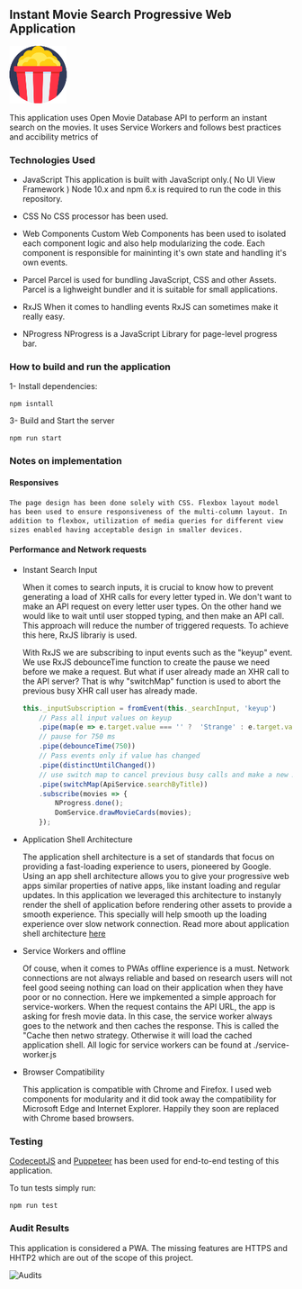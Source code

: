 ## Instant Movie Search Progressive Web Application
![alt text](./images/popcorn.png "Movie App")

This application uses Open Movie Database API to perform an instant search on the movies. It uses Service Workers and follows best practices and accibility metrics of


### Technologies Used

- JavaScript
    This application is built with JavaScript only.( No UI View Framework )
    Node 10.x and npm 6.x is required to run the code in this repository.

- CSS
    No CSS processor has been used.

- Web Components
    Custom Web Components has been used to isolated each component logic  and also help modularizing the code. Each component is responsible for maininting it's own state and handling it's own events.

- Parcel
    Parcel is used for bundling JavaScript, CSS and other Assets.
    Parcel is a lighweight bundler and it is suitable for small applications.

- RxJS
    When it comes to handling events RxJS can sometimes make it really easy.

- NProgress
    NProgress is a JavaScript Library for page-level progress bar.


### How to build and run the application

1- Install dependencies:

```
npm isntall
```

3- Build and Start the server

```
npm run start
```

### Notes on implementation

#### Responsives
    The page design has been done solely with CSS. Flexbox layout model has been used to ensure responsiveness of the multi-column layout. In addition to flexbox, utilization of media queries for different view sizes enabled having acceptable design in smaller devices.

#### Performance and Network requests

*  Instant Search Input

    When it comes to search inputs, it is crucial to know how to prevent generating a load of XHR calls for every letter typed in. We don't want to make an API request on every letter user types. On the other hand we would like to wait until user stopped typing, and then make an API call. This approach will reduce the number of triggered requests. To achieve this here, RxJS librariy is used.

    With RxJS we are subscribing to input events such as the "keyup" event. We use RxJS debounceTime function to create the pause we need before we make a request. But what if user already made an XHR call to the API server? That is why "switchMap" function is used to abort the previous busy XHR call user has already made.

    ``` javascript
    this._inputSubscription = fromEvent(this._searchInput, 'keyup')
        // Pass all input values on keyup
        .pipe(map(e => e.target.value === '' ?  'Strange' : e.target.value))
        // pause for 750 ms
        .pipe(debounceTime(750))
        // Pass events only if value has changed
        .pipe(distinctUntilChanged())
        // use switch map to cancel previous busy calls and make a new XHR call
        .pipe(switchMap(ApiService.searchByTitle))
        .subscribe(movies => {
            NProgress.done();
            DomService.drawMovieCards(movies);
        });
    ```

* Application Shell Architecture

    The application shell architecture is a set of standards that focus on providing a fast-loading experience to users, pioneered by Google. Using an app shell architecture allows you to give your progressive web apps similar properties of native apps, like instant loading and regular updates.
    In this application we leveraged this architecture to instanyly render the shell of application before rendering other assets to provide a smooth experience. This specially will help smooth up the loading experience over slow network connection.
    Read more about application shell architecture [here](https://developers.google.com/web/fundamentals/architecture/app-shell)

* Service Workers and offline

    Of couse, when it comes to PWAs offline experience is a must. Network connections are not always reliable and based on research users will not feel good seeing nothing can load on their application when they have poor or no connection. Here we impkemented a simple approach for service-workers.
    When the request contains the API URL, the app is asking for fresh movie data. In this case, the service worker always goes to the network and then caches the response. This is called the "Cache then netwo strategy. Otherwise it will load the cached application shell.
    All logic for service workers can be found at ./service-worker.js

* Browser Compatibility

    This application is compatible with Chrome and Firefox.
    I used web components for modularity and it did took away the compatibility for Microsoft Edge and Internet Explorer. Happily they soon are replaced with Chrome based browsers.


### Testing

[CodeceptJS](https://codecept.io/) and [Puppeteer](https://github.com/GoogleChrome/puppeteer) has been used for end-to-end testing of this application.

To tun tests simply run:

```
npm run test
```

### Audit Results
This application is considered a PWA. The missing features are HTTPS and HHTP2 which are out of the scope of this project.

![Audits](https://drive.google.com/file/d/1o51QqvPc4xcGirSQGo6j3akYRBB43yUD/view?usp=sharing "audits")
